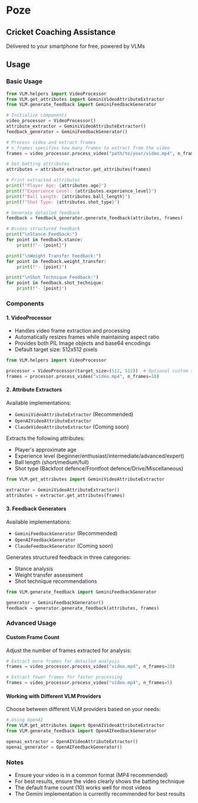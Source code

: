 # Poze

## Cricket Coaching Assistance
Delivered to your smartphone for free, powered by VLMs

## Usage

### Basic Usage

```python
from VLM.helpers import VideoProcessor
from VLM.get_attributes import GeminiVideoAttributeExtractor
from VLM.generate_feedback import GeminiFeedbackGenerator

# Initialize components
video_processor = VideoProcessor()
attribute_extractor = GeminiVideoAttributeExtractor()
feedback_generator = GeminiFeedbackGenerator()

# Process video and extract frames
# n_frames specifies how many frames to extract from the video
frames = video_processor.process_video("path/to/your/video.mp4", n_frames=10)

# Get batting attributes
attributes = attribute_extractor.get_attributes(frames)

# Print extracted attributes
print(f"Player Age: {attributes.age}")
print(f"Experience Level: {attributes.experience_level}")
print(f"Ball Length: {attributes.ball_length}")
print(f"Shot Type: {attributes.shot_type}")

# Generate detailed feedback
feedback = feedback_generator.generate_feedback(attributes, frames)

# Access structured feedback
print("\nStance Feedback:")
for point in feedback.stance:
    print(f"- {point}")

print("\nWeight Transfer Feedback:")
for point in feedback.weight_transfer:
    print(f"- {point}")

print("\nShot Technique Feedback:")
for point in feedback.shot_technique:
    print(f"- {point}")
```

### Components

#### 1. VideoProcessor
- Handles video frame extraction and processing
- Automatically resizes frames while maintaining aspect ratio
- Provides both PIL Image objects and base64 encodings
- Default target size: 512x512 pixels

```python
from VLM.helpers import VideoProcessor

processor = VideoProcessor(target_size=(512, 512))  # Optional custom size
frames = processor.process_video("video.mp4", n_frames=10)
```

#### 2. Attribute Extractors
Available implementations:
- `GeminiVideoAttributeExtractor` (Recommended)
- `OpenAIVideoAttributeExtractor`
- `ClaudeVideoAttributeExtractor` (Coming soon)

Extracts the following attributes:
- Player's approximate age
- Experience level (beginner/enthusiast/intermediate/advanced/expert)
- Ball length (short/medium/full)
- Shot type (Backfoot defence/Frontfoot defence/Drive/Miscellaneous)

```python
from VLM.get_attributes import GeminiVideoAttributeExtractor

extractor = GeminiVideoAttributeExtractor()
attributes = extractor.get_attributes(frames)
```

#### 3. Feedback Generators
Available implementations:
- `GeminiFeedbackGenerator` (Recommended)
- `OpenAIFeedbackGenerator`
- `ClaudeFeedbackGenerator` (Coming soon)

Generates structured feedback in three categories:
- Stance analysis
- Weight transfer assessment
- Shot technique recommendations

```python
from VLM.generate_feedback import GeminiFeedbackGenerator

generator = GeminiFeedbackGenerator()
feedback = generator.generate_feedback(attributes, frames)
```

### Advanced Usage

#### Custom Frame Count
Adjust the number of frames extracted for analysis:
```python
# Extract more frames for detailed analysis
frames = video_processor.process_video("video.mp4", n_frames=20)

# Extract fewer frames for faster processing
frames = video_processor.process_video("video.mp4", n_frames=5)
```

#### Working with Different VLM Providers
Choose between different VLM providers based on your needs:
```python
# Using OpenAI
from VLM.get_attributes import OpenAIVideoAttributeExtractor
from VLM.generate_feedback import OpenAIFeedbackGenerator

openai_extractor = OpenAIVideoAttributeExtractor()
openai_generator = OpenAIFeedbackGenerator()
```

### Notes
- Ensure your video is in a common format (MP4 recommended)
- For best results, ensure the video clearly shows the batting technique
- The default frame count (10) works well for most videos
- The Gemini implementation is currently recommended for best results